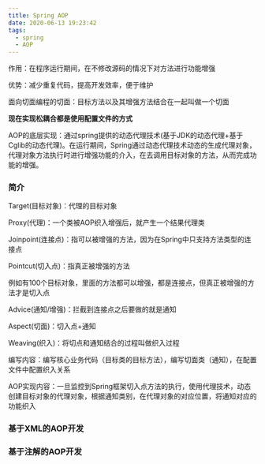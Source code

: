 ```yaml
---
title: Spring AOP
date: 2020-06-13 19:23:42
tags:
  - spring
  - AOP
---
```


作用：在程序运行期间，在不修改源码的情况下对方法进行功能增强

优势：减少重复代码，提高开发效率，便于维护

面向切面编程的切面：目标方法以及其增强方法结合在一起叫做一个切面

**现在实现松耦合都是使用配置文件的方式**

AOP的底层实现：通过spring提供的动态代理技术(基于JDK的动态代理+基于Cglib的动态代理)。在运行期间，Spring通过动态代理技术动态的生成代理对象，代理对象方法执行时进行增强功能的介入，在去调用目标对象的方法，从而完成功能的增强。

### 简介

Target(目标对象)：代理的目标对象

Proxy(代理)：一个类被AOP织入增强后，就产生一个结果代理类

Joinpoint(连接点)：指可以被增强的方法，因为在Spring中只支持方法类型的连接点

Pointcut(切入点)：指真正被增强的方法

例如有100个目标对象，里面的方法都可以增强，都是连接点，但真正被增强的方法才是切入点

Advice(通知/增强)：拦截到连接点之后要做的就是通知

Aspect(切面)：切入点+通知

Weaving(织入)：将切点和通知结合的过程叫做织入过程

编写内容：编写核心业务代码（目标类的目标方法），编写切面类（通知），在配置文件中配置织入关系

AOP实现内容：一旦监控到Spring框架切入点方法的执行，使用代理技术，动态创建目标对象的代理对象，根据通知类别，在代理对象的对应位置，将通知对应的功能织入

### 基于XML的AOP开发

### 基于注解的AOP开发